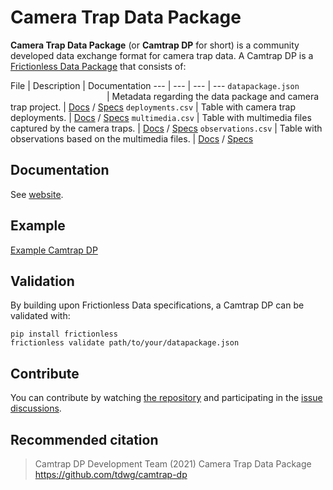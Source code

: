 # Camera Trap Data Package

**Camera Trap Data Package** (or **Camtrap DP** for short) is a community developed data exchange format for camera trap data. A Camtrap DP is a [Frictionless Data Package](https://frictionlessdata.io/data-package/) that consists of:

File | Description | Documentation
--- | --- | --- | ---
`datapackage.json`<img width=150> | Metadata regarding the data package and camera trap project. | [Docs](https://tdwg.github.io/camtrap-dp/metadata/) / [Specs](https://github.com/tdwg/camtrap-dp/blob/main/camtrap-dp-profile.json)
`deployments.csv` | Table with camera trap deployments. | [Docs](https://tdwg.github.io/camtrap-dp/tables/#deployments) / [Specs](https://github.com/tdwg/camtrap-dp/blob/main/deployments-table-schema.json)
`multimedia.csv` | Table with multimedia files captured by the camera traps. | [Docs](https://tdwg.github.io/camtrap-dp/tables/#multimedia) / [Specs](https://github.com/tdwg/camtrap-dp/blob/main/multimedia-table-schema.json)
`observations.csv` | Table with observations based on the multimedia files. | [Docs](https://tdwg.github.io/camtrap-dp/tables/#observations) / [Specs](https://github.com/tdwg/camtrap-dp/blob/main/observations-table-schema.json)

## Documentation

See [website](http://tdwg.github.io/camtrap-dp).

## Example

[Example Camtrap DP](https://github.com/tdwg/dwc-for-biologging/tree/403f57db105982dc05b70f3cf66fd2b5591798db/derived/camtrap-dp/data/raw)

## Validation

By building upon Frictionless Data specifications, a Camtrap DP can be validated with:

```shell
pip install frictionless
frictionless validate path/to/your/datapackage.json
```

## Contribute

You can contribute by watching [the repository](https://github.com/tdwg/camtrap-dp) and participating in the [issue discussions](https://github.com/tdwg/camtrap-dp/issues).

## Recommended citation

> Camtrap DP Development Team (2021) Camera Trap Data Package <https://github.com/tdwg/camtrap-dp>
